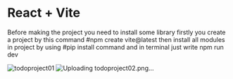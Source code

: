 # React + Vite
Before making the project you need to install some library
firstly you create a project by this command #npm create vite@latest
then install all modules in project by using #pip install command
and in terminal just write npm run dev

![todoproject01](https://github.com/user-attachments/assets/2fb2a517-97e6-40a7-bd46-de16751edf35)
![Uploading todoproject02.png…]()
